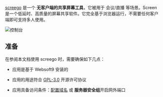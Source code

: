 [screego](https://app.screego.net) 是一个 **无客户端的共享屏幕工具**，它被用于 会议/直播  等场景。Screen 是一个低延时、高质量的屏幕共享软件。它完全基于浏览器运行，不需要任何客户端即可支持多人使用。


![控制台](https://libs.websoft9.com/Websoft9/DocsPicture/zh/screego/screego-gui-websoft9.png)


## 准备

在参阅本文档使用 screego 时，需要确保如下几点：

- 应用是基于 Websoft9 安装的

- 应用的用途符合 [GPL-3.0](https://opensource.org/licenses/GPL-3.0) 开源许可协议

- 应用具备访问条件：[配置域名](./domain-set) 或 **服务器安全组**开启网外端口